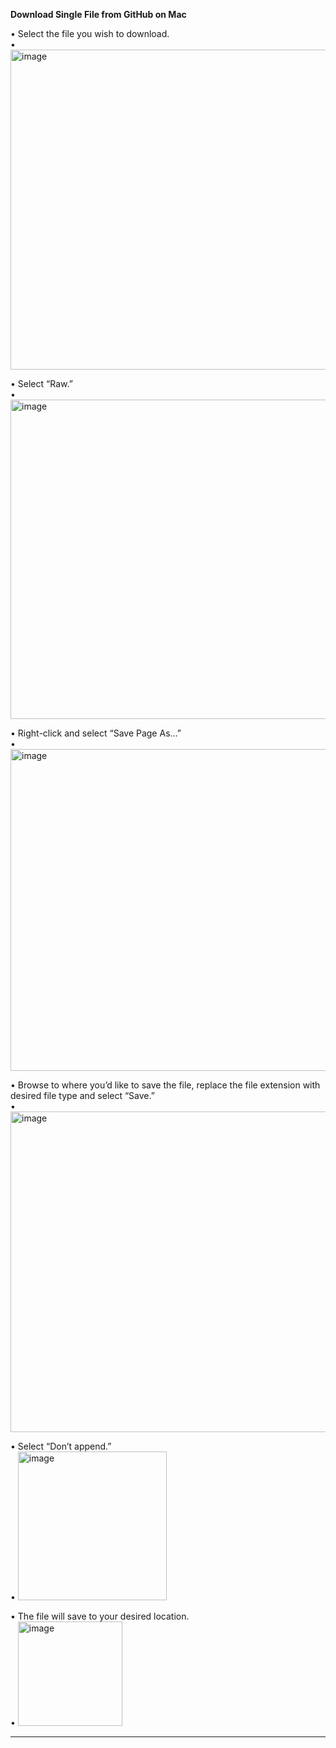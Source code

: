 **Download Single File from GitHub on Mac**

•	Select the file you wish to download.  
•	<img width="512" alt="image" src="https://user-images.githubusercontent.com/66754143/182039054-a1ce5ac2-00b8-40f7-852a-ff33106427e4.png">


•	Select “Raw.”  
•	<img width="511" alt="image" src="https://user-images.githubusercontent.com/66754143/182039060-6648025b-56ce-487b-9ca7-32ae26bc336e.png">


•	Right-click and select “Save Page As…”  
•	<img width="515" alt="image" src="https://user-images.githubusercontent.com/66754143/182039067-73f73b89-4f10-41d3-ba72-d0d6995d8e83.png">


•	Browse to where you’d like to save the file, replace the file extension with desired file type and select “Save.”  
•	<img width="513" alt="image" src="https://user-images.githubusercontent.com/66754143/182039068-4c94d5b2-b298-4634-9d01-277ce6f336e1.png">


•	Select “Don’t append.”  
•	<img width="238" alt="image" src="https://user-images.githubusercontent.com/66754143/182039070-ab4ddc9b-540f-4650-9bab-2578966f96b7.png">


•	The file will save to your desired location.  
•	<img width="167" alt="image" src="https://user-images.githubusercontent.com/66754143/182039074-f9d3ac28-3912-4ae8-8133-e4b86ffbc44a.png">

-------------------------------------------------------
